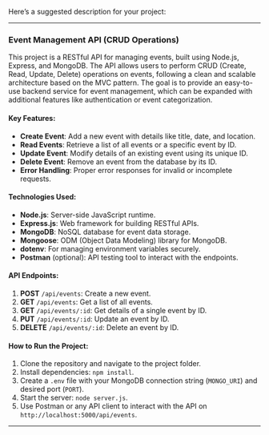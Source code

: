 Here’s a suggested description for your project:

---

### **Event Management API (CRUD Operations)**

This project is a RESTful API for managing events, built using Node.js, Express, and MongoDB. The API allows users to perform CRUD (Create, Read, Update, Delete) operations on events, following a clean and scalable architecture based on the MVC pattern. The goal is to provide an easy-to-use backend service for event management, which can be expanded with additional features like authentication or event categorization.

#### **Key Features:**
- **Create Event**: Add a new event with details like title, date, and location.
- **Read Events**: Retrieve a list of all events or a specific event by ID.
- **Update Event**: Modify details of an existing event using its unique ID.
- **Delete Event**: Remove an event from the database by its ID.
- **Error Handling**: Proper error responses for invalid or incomplete requests.
  
#### **Technologies Used:**
- **Node.js**: Server-side JavaScript runtime.
- **Express.js**: Web framework for building RESTful APIs.
- **MongoDB**: NoSQL database for event data storage.
- **Mongoose**: ODM (Object Data Modeling) library for MongoDB.
- **dotenv**: For managing environment variables securely.
- **Postman** (optional): API testing tool to interact with the endpoints.

#### **API Endpoints:**
1. **POST** `/api/events`: Create a new event.
2. **GET** `/api/events`: Get a list of all events.
3. **GET** `/api/events/:id`: Get details of a single event by ID.
4. **PUT** `/api/events/:id`: Update an event by ID.
5. **DELETE** `/api/events/:id`: Delete an event by ID.

#### **How to Run the Project:**
1. Clone the repository and navigate to the project folder.
2. Install dependencies: `npm install`.
3. Create a `.env` file with your MongoDB connection string (`MONGO_URI`) and desired port (`PORT`).
4. Start the server: `node server.js`.
5. Use Postman or any API client to interact with the API on `http://localhost:5000/api/events`.

---


